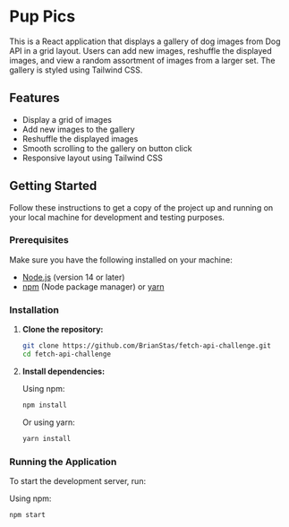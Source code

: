 # Pup Pics

This is a React application that displays a gallery of dog images from Dog API in a grid layout. Users can add new images, reshuffle the displayed images, and view a random assortment of images from a larger set. The gallery is styled using Tailwind CSS.

## Features

- Display a grid of images
- Add new images to the gallery
- Reshuffle the displayed images
- Smooth scrolling to the gallery on button click
- Responsive layout using Tailwind CSS

## Getting Started

Follow these instructions to get a copy of the project up and running on your local machine for development and testing purposes.

### Prerequisites

Make sure you have the following installed on your machine:

- [Node.js](https://nodejs.org/) (version 14 or later)
- [npm](https://www.npmjs.com/) (Node package manager) or [yarn](https://yarnpkg.com/)

### Installation

1. **Clone the repository:**

    ```bash
    git clone https://github.com/BrianStas/fetch-api-challenge.git
    cd fetch-api-challenge
    ```

2. **Install dependencies:**

    Using npm:

    ```bash
    npm install
    ```

    Or using yarn:

    ```bash
    yarn install
    ```

### Running the Application

To start the development server, run:

Using npm:

```bash
npm start
